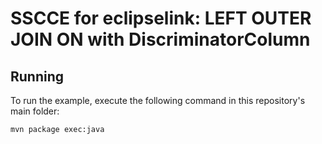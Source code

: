 # SSCCE for eclipselink: LEFT OUTER JOIN ON with DiscriminatorColumn

## Running
To run the example, execute the following command in this repository's main folder:
```bash
mvn package exec:java
```
